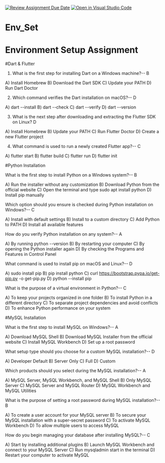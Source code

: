 [![Review Assignment Due Date](https://classroom.github.com/assets/deadline-readme-button-22041afd0340ce965d47ae6ef1cefeee28c7c493a6346c4f15d667ab976d596c.svg)](https://classroom.github.com/a/vnsr1XuU)
[![Open in Visual Studio Code](https://classroom.github.com/assets/open-in-vscode-2e0aaae1b6195c2367325f4f02e2d04e9abb55f0b24a779b69b11b9e10269abc.svg)](https://classroom.github.com/online_ide?assignment_repo_id=16075241&assignment_repo_type=AssignmentRepo)
# Env_Set

# Environment Setup Assignment

#Dart & Flutter

1. What is the first step for installing Dart on a Windows machine?-- B

A) Install Homebrew
B) Download the Dart SDK
C) Update your PATH
D) Run Dart Doctor


2. Which command verifies the Dart installation on macOS?-- D

A) dart --install
B) dart --check
C) dart --verify
D) dart --version


3. What is the next step after downloading and extracting the Flutter SDK on Linux? D

A) Install Homebrew
B) Update your PATH
C) Run Flutter Doctor
D) Create a new Flutter project


4. What command is used to run a newly created Flutter app?-- C

A) flutter start
B) flutter build
C) flutter run
D) flutter init


#Python Installation

What is the first step to install Python on a Windows system?-- B

A) Run the installer without any customization
B) Download Python from the official website
C) Open the terminal and type sudo apt install python
D) Install pip manually

Which option should you ensure is checked during Python installation on Windows?-- C

A) Install with default settings
B) Install to a custom directory
C) Add Python to PATH
D) Install all available features

How do you verify Python installation on any system?-- A

A) By running python --version
B) By restarting your computer
C) By opening the Python installer again
D) By checking the Programs and Features in Control Panel

What command is used to install pip on macOS and Linux?-- D

A) sudo install pip
B) pip install python
C) curl https://bootstrap.pypa.io/get-pip.py -o get-pip.py
D) python --install pip

What is the purpose of a virtual environment in Python?-- C

A) To keep your projects organized in one folder
B) To install Python in a different directory
C) To separate project dependencies and avoid conflicts
D) To enhance Python performance on your system

#MySQL Installation

What is the first step to install MySQL on Windows?-- A

A) Download MySQL Shell
B) Download MySQL Installer from the official website
C) Install MySQL Workbench
D) Set up a root password

What setup type should you choose for a custom MySQL installation?-- D

A) Developer Default
B) Server Only
C) Full
D) Custom

Which products should you select during the MySQL installation?-- A

A) MySQL Server, MySQL Workbench, and MySQL Shell
B) Only MySQL Server
C) MySQL Server and MySQL Router
D) MySQL Workbench and MySQL Utilities

What is the purpose of setting a root password during MySQL installation?-- B

A) To create a user account for your MySQL server
B) To secure your MySQL installation with a super-secret password
C) To activate MySQL Workbench
D) To allow multiple users to access MySQL

How do you begin managing your database after installing MySQL?-- C

A) Start by installing additional plugins
B) Launch MySQL Workbench and connect to your MySQL Server
C) Run mysqladmin start in the terminal
D) Restart your computer to activate MySQL
